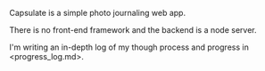 Capsulate is a simple photo journaling web app.

There is no front-end framework and the backend is a node server.

I'm writing an in-depth log of my though process and progress in <progress_log.md>.
